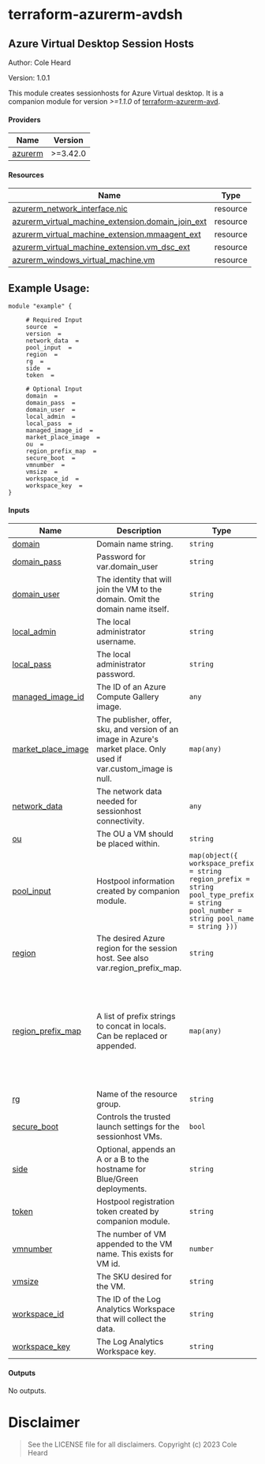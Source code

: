 # terraform-azurerm-avdsh

## Azure Virtual Desktop Session Hosts

Author: Cole Heard

Version: 1.0.1

This module creates sessionhosts for Azure Virtual desktop. It is a companion module for version *>=1.1.0* of [terraform-azurerm-avd](https://github.com/ColeHeard/terraform-azurerm-avd).

<!-- BEGIN_TF_DOCS -->
#### Providers

| Name | Version |
|------|---------|
| <a name="provider_azurerm"></a> [azurerm](#provider\_azurerm) | >=3.42.0 |

#### Resources

| Name | Type |
|------|------|
| [azurerm_network_interface.nic](https://registry.terraform.io/providers/hashicorp/azurerm/latest/docs/resources/network_interface) | resource |
| [azurerm_virtual_machine_extension.domain_join_ext](https://registry.terraform.io/providers/hashicorp/azurerm/latest/docs/resources/virtual_machine_extension) | resource |
| [azurerm_virtual_machine_extension.mmaagent_ext](https://registry.terraform.io/providers/hashicorp/azurerm/latest/docs/resources/virtual_machine_extension) | resource |
| [azurerm_virtual_machine_extension.vm_dsc_ext](https://registry.terraform.io/providers/hashicorp/azurerm/latest/docs/resources/virtual_machine_extension) | resource |
| [azurerm_windows_virtual_machine.vm](https://registry.terraform.io/providers/hashicorp/azurerm/latest/docs/resources/windows_virtual_machine) | resource |

## Example Usage:
```hcl
module "example" {

	 # Required Input
	 source  =
	 version  =
	 network_data  = 
	 pool_input  = 
	 region  = 
	 rg  = 
	 side  = 
	 token  = 

	 # Optional Input
	 domain  =
	 domain_pass  =
	 domain_user  =
	 local_admin  =
	 local_pass  =
	 managed_image_id  =
	 market_place_image  =
	 ou  =
	 region_prefix_map  =
	 secure_boot  =
	 vmnumber  =
	 vmsize  =
	 workspace_id  =
	 workspace_key  =
}
```

#### Inputs

| Name | Description | Type | Default | Required |
|------|-------------|------|---------|:--------:|
| <a name="input_domain"></a> [domain](#input\_domain) | Domain name string. | `string` | `null` | no |
| <a name="input_domain_pass"></a> [domain\_pass](#input\_domain\_pass) | Password for var.domain\_user | `string` | `null` | no |
| <a name="input_domain_user"></a> [domain\_user](#input\_domain\_user) | The identity that will join the VM to the domain. Omit the domain name itself. | `string` | `null` | no |
| <a name="input_local_admin"></a> [local\_admin](#input\_local\_admin) | The local administrator username. | `string` | `null` | no |
| <a name="input_local_pass"></a> [local\_pass](#input\_local\_pass) | The local administrator password. | `string` | `null` | no |
| <a name="input_managed_image_id"></a> [managed\_image\_id](#input\_managed\_image\_id) | The ID of an Azure Compute Gallery image. | `any` | `null` | no |
| <a name="input_market_place_image"></a> [market\_place\_image](#input\_market\_place\_image) | The publisher, offer, sku, and version of an image in Azure's market place. Only used if var.custom\_image is null. | `map(any)` | ```{ "offer": "windows-10", "publisher": "microsoftwindowsdesktop", "sku": "win10-22h2-ent", "version": "latest" }``` | no |
| <a name="input_network_data"></a> [network\_data](#input\_network\_data) | The network data needed for sessionhost connectivity. | `any` | n/a | yes |
| <a name="input_ou"></a> [ou](#input\_ou) | The OU a VM should be placed within. | `string` | `""` | no |
| <a name="input_pool_input"></a> [pool\_input](#input\_pool\_input) | Hostpool information created by companion module. | ```map(object({ workspace_prefix = string region_prefix = string pool_type_prefix = string pool_number = string pool_name = string }))``` | n/a | yes |
| <a name="input_region"></a> [region](#input\_region) | The desired Azure region for the session host. See also var.region\_prefix\_map. | `string` | n/a | yes |
| <a name="input_region_prefix_map"></a> [region\_prefix\_map](#input\_region\_prefix\_map) | A list of prefix strings to concat in locals. Can be replaced or appended. | `map(any)` | ```{ "centralus": "USC", "eastus": "USE", "northcentralus": "NCU", "northeurope": "NEU", "norwayeast": "NWE", "norwaywest": "NWN", "southcentralus": "SCU", "swedencentral": "SWC", "switzerlandnorth": "SLN", "uksouth": "UKS", "ukwest": "UKW", "westcentral": "WCU", "westeurope": "WEU", "westus": "USW" }``` | no |
| <a name="input_rg"></a> [rg](#input\_rg) | Name of the resource group. | `string` | n/a | yes |
| <a name="input_secure_boot"></a> [secure\_boot](#input\_secure\_boot) | Controls the trusted launch settings for the sessionhost VMs. | `bool` | `true` | no |
| <a name="input_side"></a> [side](#input\_side) | Optional, appends an A or a B to the hostname for Blue/Green deployments. | `string` | n/a | yes |
| <a name="input_token"></a> [token](#input\_token) | Hostpool registration token created by companion module. | `string` | n/a | yes |
| <a name="input_vmnumber"></a> [vmnumber](#input\_vmnumber) | The number of VM appended to the VM name. This exists for VM id. | `number` | `0` | no |
| <a name="input_vmsize"></a> [vmsize](#input\_vmsize) | The SKU desired for the VM. | `string` | `"standard_d2as_v4"` | no |
| <a name="input_workspace_id"></a> [workspace\_id](#input\_workspace\_id) | The ID of the Log Analytics Workspace that will collect the data. | `string` | `null` | no |
| <a name="input_workspace_key"></a> [workspace\_key](#input\_workspace\_key) | The Log Analytics Workspace key. | `string` | `null` | no |

#### Outputs

No outputs.
<!-- END_TF_DOCS -->

# Disclaimer

> See the LICENSE file for all disclaimers. Copyright (c) 2023 Cole Heard